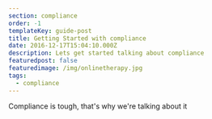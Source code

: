 ```yaml
---
section: compliance
order: -1
templateKey: guide-post
title: Getting Started with compliance
date: 2016-12-17T15:04:10.000Z
description: Lets get started talking about compliance
featuredpost: false
featuredimage: /img/onlinetherapy.jpg
tags:
  - compliance
---
```

Compliance is tough, that's why we're talking about it